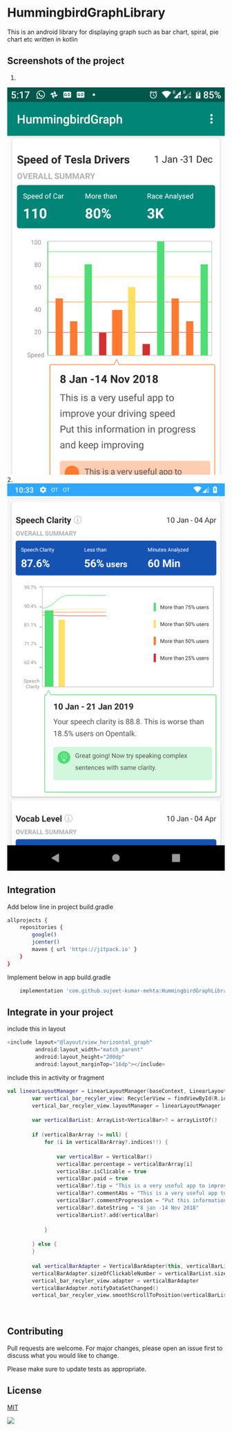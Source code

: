 # HummingbirdGraphLibrary

This is an android library for displaying graph such as bar chart, spiral, pie chart etc written in kotlin

## Screenshots of the project

1. 
![ScreenShots](/screenshots/screenshot1.png)
2.
![ScreenShots](/screenshots/screeenshot_2.png)


## Integration

Add below line in project build.gradle

```bash
allprojects {
    repositories {
        google()
        jcenter()
        maven { url 'https://jitpack.io' }
    }
}
```
Implement below in app build.gradle

```bash
    implementation 'com.github.sujeet-kumar-mehta:HummingbirdGraphLibrary:v0.0.1'

```

## Integrate in your project

include this in layout

```kotlin
<include layout="@layout/view_horizontal_graph"
         android:layout_width="match_parent"
         android:layout_height="200dp"
         android:layout_marginTop="16dp"></include>


```
include this in activity or fragment 

```kotlin
val linearLayoutManager = LinearLayoutManager(baseContext, LinearLayoutManager.HORIZONTAL, false)
        var vertical_bar_recyler_view: RecyclerView = findViewById(R.id.vertical_bar_recyler_view)
        vertical_bar_recyler_view.layoutManager = linearLayoutManager

        var verticalBarList: ArrayList<VerticalBar>? = arrayListOf()

        if (verticalBarArray != null) {
            for (i in verticalBarArray?.indices!!) {

                var verticalBar = VerticalBar()
                verticalBar.percentage = verticalBarArray[i]
                verticalBar.isClicable = true
                verticalBar.paid = true
                verticalBar?.tip = "This is a very useful app to improve your driving speed"
                verticalBar?.commentAbs = "This is a very useful app to improve your driving speed"
                verticalBar?.commentProgression = "Put this information in progress and keep improving"
                verticalBar?.dateString = "8 jan -14 Nov 2018"
                verticalBarList?.add(verticalBar)

            }

        } else {
        }

        val verticalBarAdapter = VerticalBarAdapter(this, verticalBarList!!)
        verticalBarAdapter.sizeOfClickableNumber = verticalBarList.size
        vertical_bar_recyler_view.adapter = verticalBarAdapter
        verticalBarAdapter.notifyDataSetChanged()
        vertical_bar_recyler_view.smoothScrollToPosition(verticalBarList!!.size)




```

## Contributing
Pull requests are welcome. For major changes, please open an issue first to discuss what you would like to change.

Please make sure to update tests as appropriate.

## License
[MIT](https://choosealicense.com/licenses/mit/)

[![](https://jitpack.io/v/sujeet-kumar-mehta/HummingbirdGraphLibrary.svg)](https://jitpack.io/#sujeet-kumar-mehta/HummingbirdGraphLibrary)
